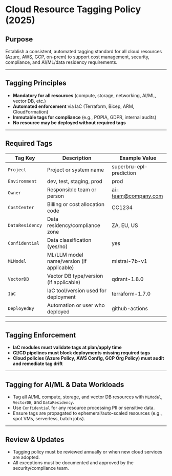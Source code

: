 # Cloud Resource Tagging Policy (2025)

## Purpose
Establish a consistent, automated tagging standard for all cloud resources (Azure, AWS, GCP, on-prem) to support cost management, security, compliance, and AI/ML/data residency requirements.

---

## Tagging Principles
- **Mandatory for all resources** (compute, storage, networking, AI/ML, vector DB, etc.)
- **Automated enforcement** via IaC (Terraform, Bicep, ARM, CloudFormation)
- **Immutable tags for compliance** (e.g., POPIA, GDPR, internal audits)
- **No resource may be deployed without required tags**

---

## Required Tags
| Tag Key         | Description                                 | Example Value                |
|-----------------|---------------------------------------------|------------------------------|
| `Project`       | Project or system name                      | superbru-epl-prediction      |
| `Environment`   | dev, test, staging, prod                    | prod                         |
| `Owner`         | Responsible team or person                  | ai-team@company.com          |
| `CostCenter`    | Billing or cost allocation code              | CC1234                       |
| `DataResidency` | Data residency/compliance zone              | ZA, EU, US                   |
| `Confidential`  | Data classification (yes/no)                | yes                          |
| `MLModel`       | ML/LLM model name/version (if applicable)   | mistral-7b-v1                |
| `VectorDB`      | Vector DB type/version (if applicable)      | qdrant-1.8.0                 |
| `IaC`           | IaC tool/version used for deployment        | terraform-1.7.0              |
| `DeployedBy`    | Automation or user who deployed             | github-actions                |

---

## Tagging Enforcement
- **IaC modules must validate tags at plan/apply time**
- **CI/CD pipelines must block deployments missing required tags**
- **Cloud policies (Azure Policy, AWS Config, GCP Org Policy) must audit and remediate tag drift**

---

## Tagging for AI/ML & Data Workloads
- Tag all AI/ML compute, storage, and vector DB resources with `MLModel`, `VectorDB`, and `DataResidency`.
- Use `Confidential` for any resource processing PII or sensitive data.
- Ensure tags are propagated to ephemeral/auto-scaled resources (e.g., spot VMs, serverless, batch jobs).

---

## Review & Updates
- Tagging policy must be reviewed annually or when new cloud services are adopted.
- All exceptions must be documented and approved by the security/compliance team.
